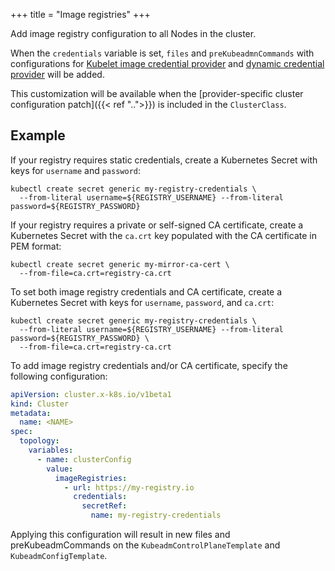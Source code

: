 +++
title = "Image registries"
+++

Add image registry configuration to all Nodes in the cluster.

When the `credentials` variable is set, `files` and `preKubeadmnCommands` with configurations for
[Kubelet image credential provider](https://kubernetes.io/docs/tasks/administer-cluster/kubelet-credential-provider/)
and [dynamic credential provider](https://github.com/mesosphere/dynamic-credential-provider) will be added.

This customization will be available when the
[provider-specific cluster configuration patch]({{< ref "..">}}) is included in the `ClusterClass`.

## Example

If your registry requires static credentials, create a Kubernetes Secret with keys for `username` and `password`:

```shell
kubectl create secret generic my-registry-credentials \
  --from-literal username=${REGISTRY_USERNAME} --from-literal password=${REGISTRY_PASSWORD}
```

If your registry requires a private or self-signed CA certificate,
create a Kubernetes Secret with the `ca.crt` key populated with the CA certificate in PEM format:

```shell
kubectl create secret generic my-mirror-ca-cert \
  --from-file=ca.crt=registry-ca.crt
```

To set both image registry credentials and CA certificate,
create a Kubernetes Secret with keys for `username`, `password`, and `ca.crt`:

```shell
kubectl create secret generic my-registry-credentials \
  --from-literal username=${REGISTRY_USERNAME} --from-literal password=${REGISTRY_PASSWORD} \
  --from-file=ca.crt=registry-ca.crt
```

To add image registry credentials and/or CA certificate, specify the following configuration:

```yaml
apiVersion: cluster.x-k8s.io/v1beta1
kind: Cluster
metadata:
  name: <NAME>
spec:
  topology:
    variables:
      - name: clusterConfig
        value:
          imageRegistries:
            - url: https://my-registry.io
              credentials:
                secretRef:
                  name: my-registry-credentials
```

Applying this configuration will result in new files and preKubeadmCommands
on the `KubeadmControlPlaneTemplate` and `KubeadmConfigTemplate`.
